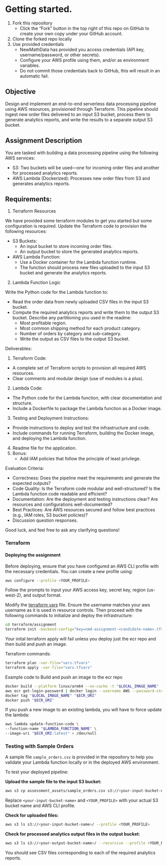# Getting started. 
1.  Fork this repository
    - Click the “Fork” button in the top right of this repo on GitHub to create your own copy under your GitHub account.
2. Clone the forked repo locally
3. Use provided credentials
    -	NewMathData has provided you access credentials (API key, username/password, or other secrets).
    -	Configure your AWS profile using them, and/or as environment variables.
    -	Do not commit those credentials back to GitHub, this will result in an automatic fail. 

## Objective
Design and implement an end-to-end serverless data processing pipeline using AWS resources, provisioned through Terraform. This pipeline should ingest new order files delivered to an input S3 bucket, process them to generate analytics reports, and write the results to a separate output S3 bucket. 

## Assignment Description

You are tasked with building a data processing pipeline using the following AWS services:

* S3: Two buckets will be used—one for incoming order files and another for processed analytics reports.
* AWS Lambda (Dockerized): Processes new order files from S3 and generates analytics reports.


## Requirements:

1. Terraform Resources

We have provided some terraform modules to get you started but some configuration is required. Update the Terraform code to provision the following resources:

* S3 Buckets:
  * An input bucket to store incoming order files.
  * An output bucket to store the generated analytics reports.
* AWS Lambda Function:
  * Use a Docker container for the Lambda function runtime.
  * The function should process new files uploaded to the input S3 bucket and generate the analytics reports.

2. Lambda Function Logic

Write the Python code for the Lambda function to:

* Read the order data from newly uploaded CSV files in the input S3 bucket.
* Compute the required analytics reports and write them to the output S3 bucket. Describe any partitioning you used in the readme:
  * Most profitable region.
  * Most common shipping method for each product category.
  * Number of orders by category and sub-category.
  * Write the output as CSV files to the output S3 bucket.


Deliverables:

1.	Terraform Code:
  * A complete set of Terraform scripts to provision all required AWS resources.
  * Clear comments and modular design (use of modules is a plus).
2.	Lambda Code:
  * The Python code for the Lambda function, with clear documentation and structure.
  * Include a Dockerfile to package the Lambda function as a Docker image.
3.	Testing and Deployment Instructions:
  * Provide instructions to deploy and test the infrastructure and code.
  * Include commands for running Terraform, building the Docker image, and deploying the Lambda function.
4.  Readme file for the application.
5.	Bonus:
    * Add IAM policies that follow the principle of least privilege.

Evaluation Criteria:

* Correctness: Does the pipeline meet the requirements and generate the expected outputs?
* Code Quality: Is the Terraform code modular and well-structured? Is the Lambda function code readable and efficient?
* Documentation: Are the deployment and testing instructions clear? Are resources and configurations well-documented?
* Best Practices: Are AWS resources secured and follow best practices (e.g., IAM roles, S3 bucket policies)?
* Discussion question responses.

Good luck, and feel free to ask any clarifying questions!

### Terraform

#### Deploying the assignment

Before deploying, ensure that you have configured an AWS CLI profile with the necessary credentials. You can create a new profile using:

```sh
aws configure --profile <YOUR_PROFILE>
```

Follow the prompts to input your AWS access key, secret key, region (us-west-2), and output format.

Modify the [terraform vars](terraform/assignment/vars.tfvars) file. Ensure the username matches your aws username as it is used in resource controls. 
Then proceed with the following commands to initialize and deploy the infrastructure:

```sh
cd terraform/assignment
terraform init -backend-config="key=nmd-assignment-<candidate-name>.tfstate"
```

Your inital terraform apply will fail unless you deploy just the ecr repo and then build and push an image.

Terraform commands:
```sh
terraform plan -var-file="vars.tfvars"
terraform apply -var-file="vars.tfvars"
```

Example code to Build and push an image to the ecr repo
```sh
docker build --platform linux/arm64 --no-cache -t "$LOCAL_IMAGE_NAME" ./app
aws ecr get-login-password | docker login --username AWS --password-stdin "$AWS_ACCOUNT_ID.dkr.ecr.$REGION.amazonaws.com"
docker tag "$LOCAL_IMAGE_NAME" "$ECR_URI"
docker push "$ECR_URI"
```

If you push a new image to an existing lambda, you will have to force update the lambda:
```sh
aws lambda update-function-code \
--function-name "$LAMBDA_FUNCTION_NAME" \
--image-uri "$ECR_URI:latest" > /dev/null
```

### Testing with Sample Orders

A sample file `sample_orders.csv` is provided in the repository to help you validate your Lambda function locally or in the deployed AWS environment.

To test your deployed pipeline:

**Upload the sample file to the input S3 bucket:**

```sh
aws s3 cp assessment_assets/sample_orders.csv s3://<your-input-bucket-name>/ --profile <YOUR_PROFILE>
```

Replace `<your-input-bucket-name>` and `<YOUR_PROFILE>` with your actual S3 bucket name and AWS CLI profile.

**Check for uploaded files:**

```sh
aws s3 ls s3://<your-input-bucket-name>/ --profile <YOUR_PROFILE>
```

**Check for processed analytics output files in the output bucket:**

```sh
aws s3 ls s3://<your-output-bucket-name>/ --recursive --profile <YOUR_PROFILE>
```

You should see CSV files corresponding to each of the required analytics reports.
